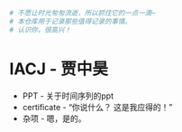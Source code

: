 ~~~python
# 不愿让时光匆匆流逝，所以抓住它的一点一滴~
# 本仓库用于记录那些值得记录的事情。
# 认识你，很高兴！
~~~

# IACJ - 贾中昊

* PPT - 关于时间序列的ppt
* certificate - “你说什么？ 这是我应得的！”
* 杂项 - 嗯，是的。